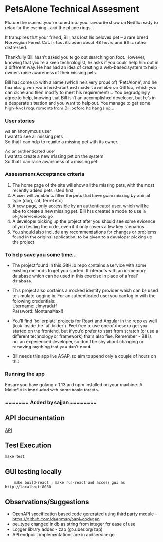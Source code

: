 # PetsAlone Technical Assesment

Picture the scene…you’ve tuned into your favourite show on Netflix ready to relax for the evening…and the phone rings…

It transpires that your friend, Bill, has lost his beloved pet – a rare breed Norwegian Forest Cat. In fact it’s been about 48 hours and Bill is rather distressed.

Thankfully Bill hasn’t asked you to go out searching on foot. However, knowing that you’re a keen technologist, he asks if you could help him out in a different way. He has had an idea of creating a web-based system to help owners raise awareness of their missing pets.

Bill has come up with a name (which he’s very proud of) ‘PetsAlone’, and he has also given you a head-start and made it available on GitHub, which you can clone and then modify to meet his requirements… You begrudgingly agree to help, knowing that Bill isn’t an accomplished developer, but he’s in a desperate situation and you want to help out. You manage to get some high-level requirements from Bill before he hangs up...


### User stories

As an anonymous user  
I want to see all missing pets  
So that I can help to reunite a missing pet with its owner.  

As an authenticated user  
I want to create a new missing pet on the system  
So that I can raise awareness of a missing pet.

### Assessment Acceptance criteria

1. The home page of the site will show all the missing pets, with the most recently added pets listed first
2. A user will be able to filter the pets that have gone missing by animal type (dog, cat, ferret etc)
3. A new page, only accessible by an authenticated user, which will be able to create a new missing pet. Bill has created a model to use in pkg/service/pets.go
4. A developer picking up the project after you should see some evidence of you testing the code, even if it only covers a few key scenarios
5. You should also include any recommendations for changes or problems found in the original application, to be given to a developer picking up the project

### To help save you some time...

-   The project found in this GitHub repo contains a service with some existing methods to get you started. It interacts with an in-memory database which can be used in this exercise in place of a ‘real’ database. 

-   This project also contains a mocked identity provider which can be used to simulate logging in. For an authenticated user you can log in with the following credentials:  
Username: elmyraduff  
Password: MontanaMax!!

-	You’ll find ‘boilerplate’ projects for React and Angular in the repo as well (look inside the 'ui' folder'). Feel free to use one of these to get you started on the frontend, but if you’d prefer to start from scratch (or use a different technology or framework) that’s also fine. Remember - Bill is not an experienced developer, so don't be shy about changing or removing anything that you don't need.

-	Bill needs this app live ASAP, so aim to spend only a couple of hours on this. 

### Running the app
Ensure you have golang > 1.13 and npm installed on your machine. A Makefile is imncluded with some basic targets.

### ======= Added by sajjan ========

## API documentation
[API](docs/openapi.yaml)

## Test Execution
  
```
make test
```
## GUI testing locally

```
    make build-react ; make run-react and access gui as http://localhost:8080
```
## Observations/Suggestions
- OpenAPI specification based code generated using third party module - https://github.com/deepmap/oapi-codegen
- pet_type changed in db as string from integer for ease of use
- Logger library added - zap (go.uber.org/zap)
- API endpoint implementations are in api/service.go